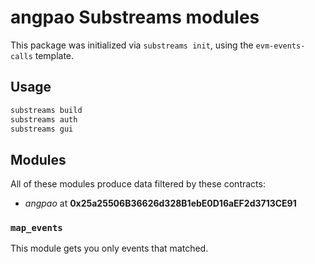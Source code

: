 # angpao Substreams modules

This package was initialized via `substreams init`, using the `evm-events-calls` template.

## Usage

```bash
substreams build
substreams auth
substreams gui
```

## Modules

All of these modules produce data filtered by these contracts:
- _angpao_ at **0x25a25506B36626d328B1ebE0D16aEF2d3713CE91**
### `map_events`

This module gets you only events that matched.


